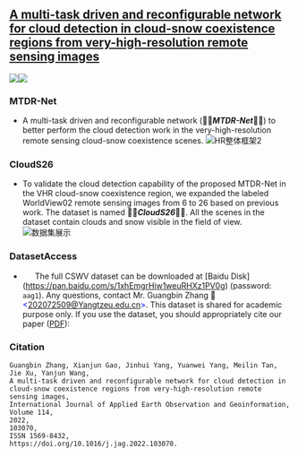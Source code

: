 
## [A multi-task driven and reconfigurable network for cloud detection in cloud-snow coexistence regions from very-high-resolution remote sensing images](<https://www.sciencedirect.com/science/article/pii/S1569843222002588>)


![](https://img.shields.io/badge/python-%3E%3DV3.7-red)![](https://img.shields.io/badge/pytorch-%3E%3DV1.8.0-blue)

### MTDR-Net
+ A multi-task driven and reconfigurable network (🚀🚀***MTDR-Net***🚀🚀) to better perform the cloud detection work in the very-high-resolution remote sensing cloud-snow coexistence scenes.
![HR整体框架2](https://user-images.githubusercontent.com/67812710/228704559-bd1de1cd-9723-469a-bbc1-3d30ad27615f.png)

### CloudS26
+ To validate the cloud detection capability of the proposed MTDR-Net in the VHR cloud-snow coexistence region, we expanded the labeled WorldView02 remote sensing images from 6 to 26 based on previous work. The dataset is named 🚀🚀***CloudS26***🚀🚀. All the scenes in the dataset contain clouds and snow visible in the field of view.
![数据集展示](https://user-images.githubusercontent.com/67812710/228704636-f689a57c-0926-42b3-92be-110aefd1e69e.png)

### DatasetAccess
+  &ensp;  &ensp; The full CSWV dataset can be downloaded at [Baidu Disk] (<https://pan.baidu.com/s/1xhEmgrHiw1weuRHXz1PV0g>) (password: `aag1`). Any questions, contact Mr. Guangbin Zhang 💌<font color=blue>&lt;202072509@Yangtzeu.edu.cn&gt;</font>. This dataset is shared for academic purpose only. If you use the dataset, you should appropriately cite our paper ([PDF](<https://www.sciencedirect.com/science/article/pii/S1569843222002588/pdfft?md5=55017836b374e863861368e725d95a65&pid=1-s2.0-S1569843222002588-main.pdf>)): 


### Citation
```
Guangbin Zhang, Xianjun Gao, Jinhui Yang, Yuanwei Yang, Meilin Tan, Jie Xu, Yanjun Wang,
A multi-task driven and reconfigurable network for cloud detection in cloud-snow coexistence regions from very-high-resolution remote sensing images,
International Journal of Applied Earth Observation and Geoinformation,
Volume 114,
2022,
103070,
ISSN 1569-8432,
https://doi.org/10.1016/j.jag.2022.103070.
```
